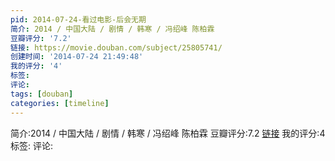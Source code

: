 ```yaml
---
pid: 2014-07-24-看过电影-后会无期
简介: 2014 / 中国大陆 / 剧情 / 韩寒 / 冯绍峰 陈柏霖
豆瓣评分: '7.2'
链接: https://movie.douban.com/subject/25805741/
创建时间: '2014-07-24 21:49:48'
我的评分: '4'
标签:
评论:
tags: [douban]
categories: [timeline]
---
```

简介:2014 / 中国大陆 / 剧情 / 韩寒 / 冯绍峰 陈柏霖
豆瓣评分:7.2
[链接](https://movie.douban.com/subject/25805741/)
我的评分:4
标签:
评论:

